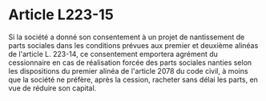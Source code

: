 # Article L223-15

Si la société a donné son consentement à un projet de nantissement de parts sociales dans les conditions prévues aux premier et deuxième alinéas de l'article L. 223-14, ce consentement emportera agrément du cessionnaire en cas de réalisation forcée des parts sociales nanties selon les dispositions du premier alinéa de l'article 2078 du code civil, à moins que la société ne préfère, après la cession, racheter sans délai les parts, en vue de réduire son capital.
